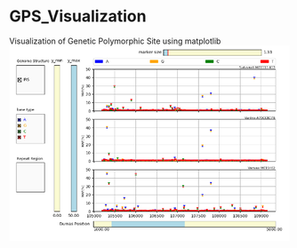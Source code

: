 # GPS_Visualization
Visualization of Genetic Polymorphic Site using matplotlib
![Image](asset/demo.png)
